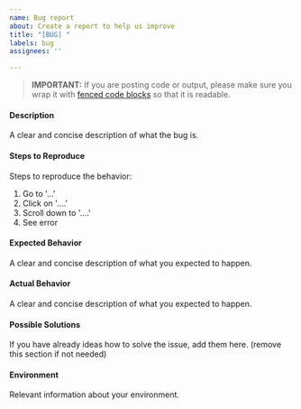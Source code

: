 ```yaml
---
name: Bug report
about: Create a report to help us improve
title: "[BUG] "
labels: bug
assignees: ''

---
```


> **IMPORTANT:** If you are posting code or output, please make sure you wrap it with [fenced code blocks](https://help.github.com/articles/creating-and-highlighting-code-blocks/) so that it is readable.

#### Description

A clear and concise description of what the bug is.

#### Steps to Reproduce

Steps to reproduce the behavior:

1. Go to '...'
2. Click on '....'
3. Scroll down to '....'
4. See error

#### Expected Behavior

A clear and concise description of what you expected to happen.

#### Actual Behavior

A clear and concise description of what you expected to happen.

#### Possible Solutions

If you have already ideas how to solve the issue, add them here. (remove this section if not needed)

#### Environment

Relevant information about your environment.

